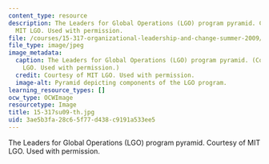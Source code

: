 ```yaml
---
content_type: resource
description: The Leaders for Global Operations (LGO) program pyramid. Courtesy of
  MIT LGO. Used with permission.
file: /courses/15-317-organizational-leadership-and-change-summer-2009/3ae5b3fa28c65f77d438c9191a533ee5_15-317su09-th.jpg
file_type: image/jpeg
image_metadata:
  caption: The Leaders for Global Operations (LGO) program pyramid. (Courtesy of MIT
    LGO. Used with permission.)
  credit: Courtesy of MIT LGO. Used with permission.
  image-alt: Pyramid depicting components of the LGO program.
learning_resource_types: []
ocw_type: OCWImage
resourcetype: Image
title: 15-317su09-th.jpg
uid: 3ae5b3fa-28c6-5f77-d438-c9191a533ee5
---
```

The Leaders for Global Operations (LGO) program pyramid. Courtesy of MIT LGO. Used with permission.

